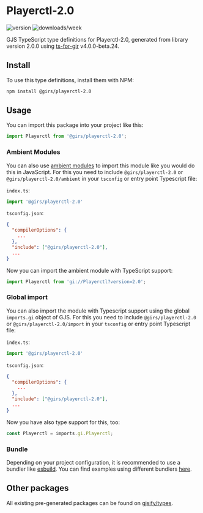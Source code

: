 
# Playerctl-2.0

![version](https://img.shields.io/npm/v/@girs/playerctl-2.0)
![downloads/week](https://img.shields.io/npm/dw/@girs/playerctl-2.0)


GJS TypeScript type definitions for Playerctl-2.0, generated from library version 2.0.0 using [ts-for-gir](https://github.com/gjsify/ts-for-gir) v4.0.0-beta.24.


## Install

To use this type definitions, install them with NPM:
```bash
npm install @girs/playerctl-2.0
```

## Usage

You can import this package into your project like this:
```ts
import Playerctl from '@girs/playerctl-2.0';
```

### Ambient Modules

You can also use [ambient modules](https://github.com/gjsify/ts-for-gir/tree/main/packages/cli#ambient-modules) to import this module like you would do this in JavaScript.
For this you need to include `@girs/playerctl-2.0` or `@girs/playerctl-2.0/ambient` in your `tsconfig` or entry point Typescript file:

`index.ts`:
```ts
import '@girs/playerctl-2.0'
```

`tsconfig.json`:
```json
{
  "compilerOptions": {
    ...
  },
  "include": ["@girs/playerctl-2.0"],
  ...
}
```

Now you can import the ambient module with TypeScript support: 

```ts
import Playerctl from 'gi://Playerctl?version=2.0';
```

### Global import

You can also import the module with Typescript support using the global `imports.gi` object of GJS.
For this you need to include `@girs/playerctl-2.0` or `@girs/playerctl-2.0/import` in your `tsconfig` or entry point Typescript file:

`index.ts`:
```ts
import '@girs/playerctl-2.0'
```

`tsconfig.json`:
```json
{
  "compilerOptions": {
    ...
  },
  "include": ["@girs/playerctl-2.0"],
  ...
}
```

Now you have also type support for this, too:

```ts
const Playerctl = imports.gi.Playerctl;
```

### Bundle

Depending on your project configuration, it is recommended to use a bundler like [esbuild](https://esbuild.github.io/). You can find examples using different bundlers [here](https://github.com/gjsify/ts-for-gir/tree/main/examples).

## Other packages

All existing pre-generated packages can be found on [gjsify/types](https://github.com/gjsify/types).

